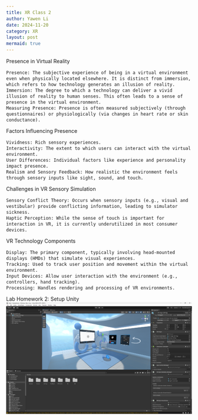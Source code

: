 ```yaml
---
title: XR Class 2
author: Yawen Li
date: 2024-11-20
category: XR
layout: post
mermaid: true
---
```


Presence in Virtual Reality

```
Presence: The subjective experience of being in a virtual environment even when physically located elsewhere. It is distinct from immersion, which refers to how technology generates an illusion of reality.
Immersion: The degree to which a technology can deliver a vivid illusion of reality to human senses. This often leads to a sense of presence in the virtual environment.
Measuring Presence: Presence is often measured subjectively (through questionnaires) or physiologically (via changes in heart rate or skin conductance).
```


Factors Influencing Presence

```
Vividness: Rich sensory experiences.
Interactivity: The extent to which users can interact with the virtual environment.
User Differences: Individual factors like experience and personality impact presence.
Realism and Sensory Feedback: How realistic the environment feels through sensory inputs like sight, sound, and touch.
```


Challenges in VR Sensory Simulation
```
Sensory Conflict Theory: Occurs when sensory inputs (e.g., visual and vestibular) provide conflicting information, leading to simulator sickness.
Haptic Perception: While the sense of touch is important for interaction in VR, it is currently underutilized in most consumer devices.
```

VR Technology Components
```
Display: The primary component, typically involving head-mounted displays (HMDs) that simulate visual experiences.
Tracking: Used to track user position and movement within the virtual environment.
Input Devices: Allow user interaction with the environment (e.g., controllers, hand tracking).
Processing: Handles rendering and processing of VR environments.
```


Lab Homework 2: Setup Unity
![Unity Screenshot](https://github.com/XRceci/ClassXR/raw/master/assets/image/unity.png)
